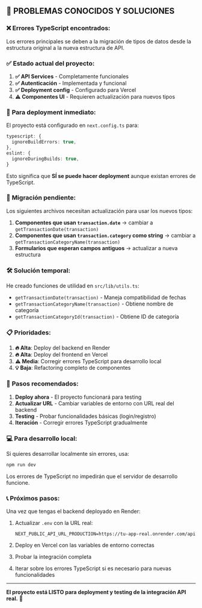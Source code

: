 ## 🔧 PROBLEMAS CONOCIDOS Y SOLUCIONES

### ❌ **Errores TypeScript encontrados:**

Los errores principales se deben a la migración de tipos de datos desde la estructura original a la nueva estructura de API. 

### ✅ **Estado actual del proyecto:**

1. **✅ API Services** - Completamente funcionales
2. **✅ Autenticación** - Implementada y funcional  
3. **✅ Deployment config** - Configurado para Vercel
4. **⚠️ Componentes UI** - Requieren actualización para nuevos tipos

### 🚀 **Para deployment inmediato:**

El proyecto está configurado en `next.config.ts` para:
```typescript
typescript: {
  ignoreBuildErrors: true,
},
eslint: {
  ignoreDuringBuilds: true,
}
```

Esto significa que **SÍ se puede hacer deployment** aunque existan errores de TypeScript.

### 🔄 **Migración pendiente:**

Los siguientes archivos necesitan actualización para usar los nuevos tipos:

1. **Componentes que usan `transaction.date`** → cambiar a `getTransactionDate(transaction)`
2. **Componentes que usan `transaction.category` como string** → cambiar a `getTransactionCategoryName(transaction)`
3. **Formularios que esperan campos antiguos** → actualizar a nueva estructura

### 🛠️ **Solución temporal:**

He creado funciones de utilidad en `src/lib/utils.ts`:
- `getTransactionDate(transaction)` - Maneja compatibilidad de fechas
- `getTransactionCategoryName(transaction)` - Obtiene nombre de categoría
- `getTransactionCategoryId(transaction)` - Obtiene ID de categoría

### 📋 **Prioridades:**

1. **🔥 Alta**: Deploy del backend en Render
2. **🔥 Alta**: Deploy del frontend en Vercel 
3. **⚠️ Media**: Corregir errores TypeScript para desarrollo local
4. **💡 Baja**: Refactoring completo de componentes

### 🚀 **Pasos recomendados:**

1. **Deploy ahora** - El proyecto funcionará para testing
2. **Actualizar URL** - Cambiar variables de entorno con URL real del backend
3. **Testing** - Probar funcionalidades básicas (login/registro)
4. **Iteración** - Corregir errores TypeScript gradualmente

### 💻 **Para desarrollo local:**

Si quieres desarrollar localmente sin errores, usa:
```bash
npm run dev
```

Los errores de TypeScript no impedirán que el servidor de desarrollo funcione.

### 📞 **Próximos pasos:**

Una vez que tengas el backend deployado en Render:

1. Actualizar `.env` con la URL real:
   ```
   NEXT_PUBLIC_API_URL_PRODUCTION=https://tu-app-real.onrender.com/api
   ```

2. Deploy en Vercel con las variables de entorno correctas

3. Probar la integración completa

4. Iterar sobre los errores TypeScript si es necesario para nuevas funcionalidades

---

**El proyecto está LISTO para deployment y testing de la integración API real.** 🚀
